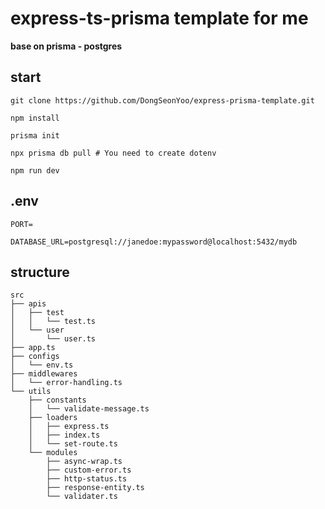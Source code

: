 # express-ts-prisma template for me

**base on prisma - postgres**

## start

```shell
git clone https://github.com/DongSeonYoo/express-prisma-template.git

npm install

prisma init

npx prisma db pull # You need to create dotenv

npm run dev
```

## .env

```shell
PORT=

DATABASE_URL=postgresql://janedoe:mypassword@localhost:5432/mydb
```

## structure

```shell
src
├── apis
│   ├── test
│   │   └── test.ts
│   └── user
│       └── user.ts
├── app.ts
├── configs
│   └── env.ts
├── middlewares
│   └── error-handling.ts
└── utils
    ├── constants
    │   └── validate-message.ts
    ├── loaders
    │   ├── express.ts
    │   ├── index.ts
    │   └── set-route.ts
    └── modules
        ├── async-wrap.ts
        ├── custom-error.ts
        ├── http-status.ts
        ├── response-entity.ts
        └── validater.ts
```
